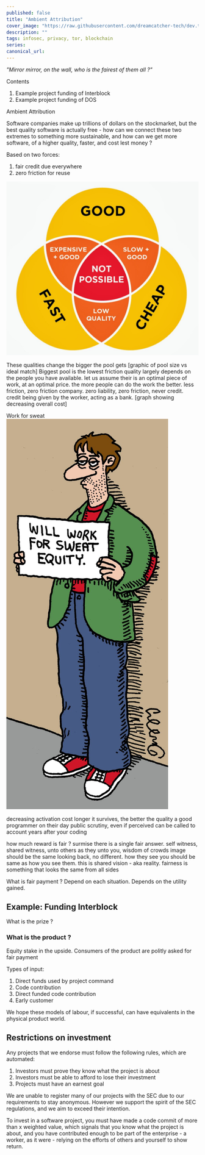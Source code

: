 ```yaml
---
published: false
title: "Ambient Attribution"
cover_image: "https://raw.githubusercontent.com/dreamcatcher-tech/dev.to/master/blog-posts/ambient-attribution/assets/time-money-balance.jpg"
description: ""
tags: infosec, privacy, tor, blockchain
series:
canonical_url:
---
```


_"Mirror mirror, on the wall, who is the fairest of them all ?"_

Contents

1. Example project funding of Interblock
1. Example project funding of DOS

Ambient Attribution

Software companies make up trillions of dollars on the stockmarket, but
the best quality software is actually free - how can we connect these two extremes
to something more sustainable, and how can we get more software, of a higher quality,
faster, and cost lest money ?

Based on two forces:

1. fair credit due everywhere
1. zero friction for reuse

![Iron Triangle of Time vs Cost vs Quality](./assets/good-fast-cheap.jpg)

These qualities change the bigger the pool gets
[graphic of pool size vs ideal match]
Biggest pool is the lowest friction
quality largely depends on the people you have available.
let us assume their is an optimal piece of work, at an optimal price.
the more people can do the work the better.
less friction, zero friction company.
zero liability, zero friction, never credit.
credit being given by the worker, acting as a bank.
[graph showing decreasing overall cost]

Work for sweat ![](./assets/sweat-equity.jpg)

decreasing activation cost
longer it survives, the better the quality
a good programmer on their day
public scrutiny, even if perceived
can be called to account years after your coding

how much reward is fair ?
surmise there is a single fair answer.
self witness, shared witness, unto others as they unto you, wisdom of crowds
image should be the same looking back, no different.
how they see you should be same as how you see them.
this is shared vision - aka reality.
fairness is something that looks the same from all sides

What is fair payment ?
Depend on each situation.
Depends on the utility gained.

## Example: Funding Interblock

What is the prize ?

### What is the product ?

Equity stake in the upside.
Consumers of the product are politly asked for fair payment

Types of input:

1. Direct funds used by project command
1. Code contribution
1. Direct funded code contribution
1. Early customer

We hope these models of labour, if successful, can have equivalents in the physical product world.

## Restrictions on investment

Any projects that we endorse must follow the following rules, which are automated:

1. Investors must prove they know what the project is about
1. Investors must be able to afford to lose their investment
1. Projects must have an earnest goal

We are unable to register many of our projects with the SEC due to our requirements to stay anonymous. However we support the spirit of the SEC regulations, and we aim to exceed their intention.

To invest in a software project, you must have made a code commit of more than x weighted value, which signals that you know what the project is about, and you have contributed enough to be part of the enterprise - a worker, as it were - relying on the efforts of others and yourself to show return.
